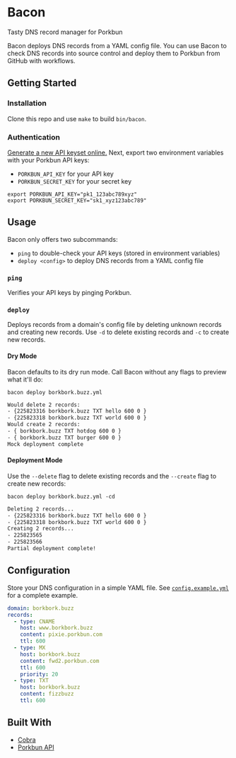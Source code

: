 # Bacon

Tasty DNS record manager for Porkbun

Bacon deploys DNS records from a YAML config file. You can use Bacon to check DNS records into source control and deploy them to Porkbun from GitHub with workflows.

## Getting Started

### Installation

Clone this repo and use `make` to build `bin/bacon`.

### Authentication

[Generate a new API keyset online.](https://porkbun.com/account/api)
Next, export two environment variables with your Porkbun API keys:

- `PORKBUN_API_KEY` for your API key
- `PORKBUN_SECRET_KEY` for your secret key

```shell
export PORKBUN_API_KEY="pk1_123abc789xyz"
export PORKBUN_SECRET_KEY="sk1_xyz123abc789"
```

## Usage

Bacon only offers two subcommands:

- `ping` to double-check your API keys (stored in environment variables)
- `deploy <config>` to deploy DNS records from a YAML config file

### `ping`

Verifies your API keys by pinging Porkbun.

### `deploy`

Deploys records from a domain's config file by deleting unknown records and creating new records. Use `-d` to delete existing records and `-c` to create new records.

#### Dry Mode

Bacon defaults to its dry run mode. Call Bacon without any flags to preview what it'll do:

```shell
bacon deploy borkbork.buzz.yml
```

```txt
Would delete 2 records:
- {225823316 borkbork.buzz TXT hello 600 0 }
- {225823318 borkbork.buzz TXT world 600 0 }
Would create 2 records:
- { borkbork.buzz TXT hotdog 600 0 }
- { borkbork.buzz TXT burger 600 0 }
Mock deployment complete
```

#### Deployment Mode

Use the `--delete` flag to delete existing records and the `--create` flag to create new records:

```shell
bacon deploy borkbork.buzz.yml -cd
```

```txt
Deleting 2 records...
- {225823316 borkbork.buzz TXT hello 600 0 }
- {225823318 borkbork.buzz TXT world 600 0 }
Creating 2 records...
- 225823565
- 225823566
Partial deployment complete!
```

## Configuration

Store your DNS configuration in a simple YAML file. See [`config.example.yml`](https://github.com/jungaretti/bacon/blob/main/config.example.yml) for a complete example.

```yaml
domain: borkbork.buzz
records:
  - type: CNAME
    host: www.borkbork.buzz
    content: pixie.porkbun.com
    ttl: 600
  - type: MX
    host: borkbork.buzz
    content: fwd2.porkbun.com
    ttl: 600
    priority: 20
  - type: TXT
    host: borkbork.buzz
    content: fizzbuzz
    ttl: 600
```

## Built With

- [Cobra](https://cobra.dev/)
- [Porkbun API](https://porkbun.com/api/json/v3/documentation)
